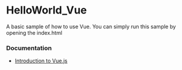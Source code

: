 # HelloWorld_Vue
A basic sample of how to use Vue.  You can simply run this sample by opening the index.html

### Documentation
- [Introduction to Vue.js](https://vuejs.org/v2/guide/#What-is-Vue-js)
